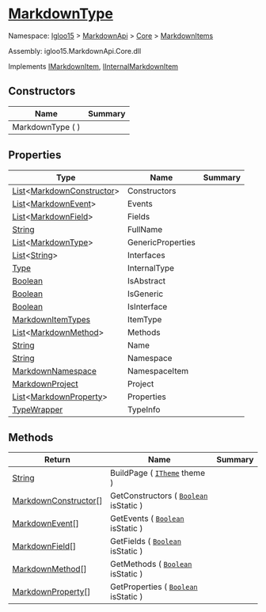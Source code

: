 # [MarkdownType](./MarkdownType.md)

Namespace: [Igloo15]() > [MarkdownApi]() > [Core](./../README.md) > [MarkdownItems](./README.md)

Assembly: igloo15.MarkdownApi.Core.dll

Implements [IMarkdownItem](./../Interfaces/IMarkdownItem.md), [IInternalMarkdownItem]()


## Constructors

| Name | Summary | 
| --- | --- | 
| MarkdownType (  ) |  | 


## Properties

| Type | Name | Summary | 
| --- | --- | --- | 
| [List](https://docs.microsoft.com/en-us/dotnet/api/System.Collections.Generic.List-1)\<[MarkdownConstructor](./TypeParts/MarkdownConstructor.md)> | Constructors |  | 
| [List](https://docs.microsoft.com/en-us/dotnet/api/System.Collections.Generic.List-1)\<[MarkdownEvent](./TypeParts/MarkdownEvent.md)> | Events |  | 
| [List](https://docs.microsoft.com/en-us/dotnet/api/System.Collections.Generic.List-1)\<[MarkdownField](./TypeParts/MarkdownField.md)> | Fields |  | 
| [String](https://docs.microsoft.com/en-us/dotnet/api/System.String) | FullName |  | 
| [List](https://docs.microsoft.com/en-us/dotnet/api/System.Collections.Generic.List-1)\<[MarkdownType](./MarkdownType.md)> | GenericProperties |  | 
| [List](https://docs.microsoft.com/en-us/dotnet/api/System.Collections.Generic.List-1)\<[String](https://docs.microsoft.com/en-us/dotnet/api/System.String)> | Interfaces |  | 
| [Type](https://docs.microsoft.com/en-us/dotnet/api/System.Type) | InternalType |  | 
| [Boolean](https://docs.microsoft.com/en-us/dotnet/api/System.Boolean) | IsAbstract |  | 
| [Boolean](https://docs.microsoft.com/en-us/dotnet/api/System.Boolean) | IsGeneric |  | 
| [Boolean](https://docs.microsoft.com/en-us/dotnet/api/System.Boolean) | IsInterface |  | 
| [MarkdownItemTypes](./../MarkdownItemTypes.md) | ItemType |  | 
| [List](https://docs.microsoft.com/en-us/dotnet/api/System.Collections.Generic.List-1)\<[MarkdownMethod](./TypeParts/MarkdownMethod.md)> | Methods |  | 
| [String](https://docs.microsoft.com/en-us/dotnet/api/System.String) | Name |  | 
| [String](https://docs.microsoft.com/en-us/dotnet/api/System.String) | Namespace |  | 
| [MarkdownNamespace](./MarkdownNamespace.md) | NamespaceItem |  | 
| [MarkdownProject](./MarkdownProject.md) | Project |  | 
| [List](https://docs.microsoft.com/en-us/dotnet/api/System.Collections.Generic.List-1)\<[MarkdownProperty](./TypeParts/MarkdownProperty.md)> | Properties |  | 
| [TypeWrapper](./../TypeWrapper.md) | TypeInfo |  | 


## Methods

| Return | Name | Summary | 
| --- | --- | --- | 
| [String](https://docs.microsoft.com/en-us/dotnet/api/System.String) | BuildPage ( [`ITheme`](./../Interfaces/ITheme.md) theme ) |  | 
| [MarkdownConstructor]()[] | GetConstructors ( [`Boolean`](https://docs.microsoft.com/en-us/dotnet/api/System.Boolean) isStatic ) |  | 
| [MarkdownEvent]()[] | GetEvents ( [`Boolean`](https://docs.microsoft.com/en-us/dotnet/api/System.Boolean) isStatic ) |  | 
| [MarkdownField]()[] | GetFields ( [`Boolean`](https://docs.microsoft.com/en-us/dotnet/api/System.Boolean) isStatic ) |  | 
| [MarkdownMethod]()[] | GetMethods ( [`Boolean`](https://docs.microsoft.com/en-us/dotnet/api/System.Boolean) isStatic ) |  | 
| [MarkdownProperty]()[] | GetProperties ( [`Boolean`](https://docs.microsoft.com/en-us/dotnet/api/System.Boolean) isStatic ) |  | 


